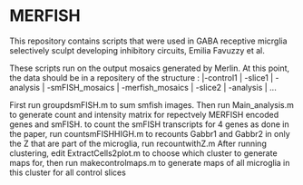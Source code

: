 # MERFISH
This repository contains scripts that were used in GABA receptive micrglia selectively sculpt developing inhibitory circuits, Emilia Favuzzy et al.

These scripts run on the output mosaics generated by Merlin. At this point, the data should be in a repositery of the structure :
|-control1
|  -slice1
|    -analysis
|    -smFISH_mosaics
|    -merfish_mosaics
|  -slice2
|    -analysis
|    ...

First run groupdsmFISH.m to sum smfish images.
Then run Main_analysis.m to generate count and intensity matrix for repectvely MERFISH encoded genes and smFISH.
to count the smFISH transcripts for 4 genes as done in the paper, run countsmFISHHIGH.m
to recounts Gabbr1 and Gabbr2 in only the Z that are part of the microglia, run recountwithZ.m
After running clustering, edit ExtractCells2plot.m to choose which cluster to generate maps for, then run makecontrolmaps.m to generate maps of all microglia in this cluster for all control slices
